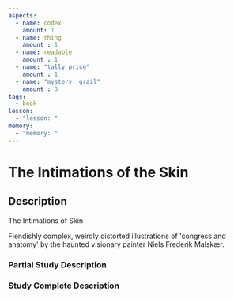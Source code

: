 ```yaml
---
aspects: 
  - name: codex
    amount: 1
  - name: thing
    amount : 1
  - name: readable
    amount : 1
  - name: "tally price"
    amount : 1
  - name: "mystery: grail"
    amount : 8
tags:
  - book
lesson:
  - "lesson: "
memory:
  - "memory: "
---
```


# The Intimations of the Skin

## Description
The Intimations of Skin

Fiendishly complex, weirdly distorted illustrations of 'congress and anatomy' by the haunted visionary painter Niels Frederik Malskær.
### Partial Study Description

### Study Complete Description
